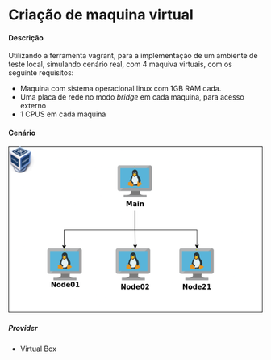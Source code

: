 # Criação de maquina virtual
#### Descrição
Utilizando a ferramenta vagrant, para a implementação de um ambiente de teste local, simulando cenário real, com 4 maquiva virtuais, com os seguinte requisitos:
- Maquina com sistema operacional linux com 1GB RAM cada.
- Uma placa de rede no modo *bridge* em cada maquina, para acesso externo
- 1 CPUS em cada maquina
#### Cenário
![cenario](./img/cen%C3%A1rio.png)
##### Provider
- Virtual Box